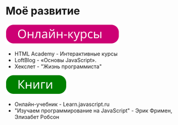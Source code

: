 # Моё развитие
![](courses.svg)

* HTML Academy - Интерактивные курсы
* LoftBlog - «Основы JavaScript».
* Хекслет - "Жизнь программиста"

![](books.svg)

* Онлайн-учебник - Learn.javascript.ru
* "Изучаем программирование на JavaScript" - Эрик Фримен, Элизабет Робсон

